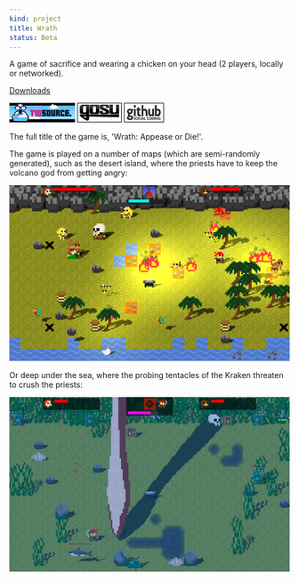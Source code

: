 ```yaml
---
kind: project
title: Wrath
status: Beta
---
```


A game of sacrifice and wearing a chicken on your head (2 players, locally or networked).

[Downloads](downloads/)

[![TIGSource forum](/images/tigsource.png)](http://forums.tigsource.com/index.php?topic=19459 "TIGSource forum")
[![Gosu forum](/images/libgosu.png)](http://www.libgosu.org/cgi-bin/mwf/topic_show.pl?tid=554 "Gosu forum")
[![Github project](/images/github.png)](https://github.com/Spooner/wrath "Github project")

The full title of the game is, 'Wrath: Appease or Die!'.

The game is played on a number of maps (which are semi-randomly generated), such as the desert island, where the priests have to keep the volcano god from getting angry:

![Screenshot of the desert island level](/images/screenshots/wrath-22-volcano-island.png "Desert island")

Or deep under the sea, where the probing tentacles of the Kraken threaten to crush the priests:

![Screenshot of the undersea level](/images/screenshots/wrath-30-the_kraken.png "Under the sea")



